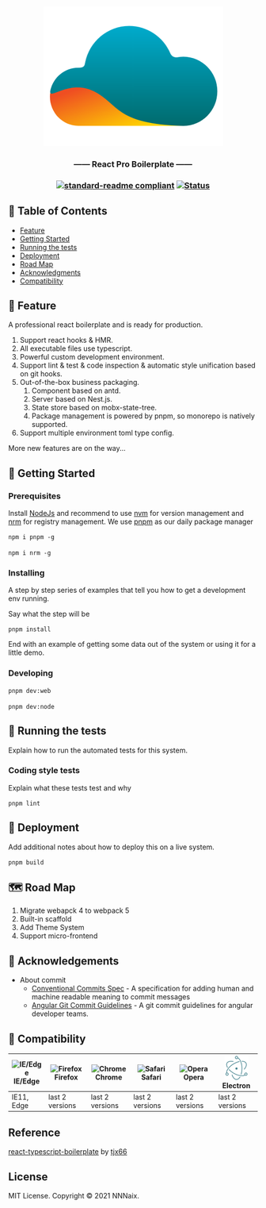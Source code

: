 <p align="center">
  <a href="" rel="noopener">
 <img width=363px height=282px src="client/img/logo.png" alt="Project logo"></a>
</p>

<div align="center">
    <h3>—— React Pro Boilerplate ——<h3>

[![standard-readme compliant](https://img.shields.io/badge/readme%20style-standard-brightgreen.svg?style=flat-square)](https://github.com/NNNaix/react-pro-boilerplate) [![Status](https://img.shields.io/badge/status-active-success.svg)](https://github.com/NNNaix/react-pro-boilerplate)

</div>

## 📝 Table of Contents

- [Feature](#feature)
- [Getting Started](#getting_started)
- [Running the tests](#tests)
- [Deployment](#deployment)
- [Road Map](#road_map)
- [Acknowledgments](#acknowledgement)
- [Compatibility](#compatibility)

## 🚀 Feature <a name = "feature"></a>

A professional react boilerplate and is ready for production.

1. Support react hooks & HMR.
2. All executable files use typescript.
3. Powerful custom development environment.
4. Support lint & test & code inspection & automatic style unification based on git hooks.
5. Out-of-the-box business packaging.
   1. Component based on antd.
   2. Server based on Nest.js.
   3. State store based on mobx-state-tree.
   4. Package management is powered by pnpm, so monorepo is natively supported.
6. Support multiple environment toml type config.

More new features are on the way...

## 🏁 Getting Started <a name = "getting_started"></a>

### Prerequisites

Install [NodeJs](https://nodejs.org/en/) and recommend to use [nvm](https://github.com/nvm-sh/nvm) for version management and [nrm](https://github.com/Pana/nrm) for registry management. We use [pnpm](https://pnpm.io/) as our daily package manager

```
npm i pnpm -g

npm i nrm -g
```

### Installing

A step by step series of examples that tell you how to get a development env running.

Say what the step will be

```
pnpm install
```

End with an example of getting some data out of the system or using it for a little demo.

### Developing

```
pnpm dev:web

pnpm dev:node
```

## 🔧 Running the tests <a name = "tests"></a>

Explain how to run the automated tests for this system.

### Coding style tests

Explain what these tests test and why

```
pnpm lint
```

## 🚀 Deployment <a name = "deployment"></a>

Add additional notes about how to deploy this on a live system.

```
pnpm build
```

## 🗺 Road Map

1. Migrate webapck 4 to webpack 5
2. Built-in scaffold
3. Add Theme System
4. Support micro-frontend

## 🎉 Acknowledgements <a name = "acknowledgement"></a>

- About commit
  - [Conventional Commits Spec](https://www.conventionalcommits.org/en/v1.0.0/) - A specification for adding human and machine readable meaning to commit messages
  - [Angular Git Commit Guidelines](https://github.com/angular/angular.js/blob/master/DEVELOPERS.md#-git-commit-guidelines) - A git commit guidelines for angular developer teams.

## :rotating_light: Compatibility <a name = "compatibility"></a>

| ![IE/Edge](https://raw.githubusercontent.com/alrra/browser-logos/master/src/edge/edge_48x48.png) <br>IE/Edge | ![Firefox](https://raw.githubusercontent.com/alrra/browser-logos/master/src/firefox/firefox_48x48.png) <br> Firefox | ![Chrome](https://raw.githubusercontent.com/alrra/browser-logos/master/src/chrome/chrome_48x48.png) <br>Chrome | ![Safari](https://raw.githubusercontent.com/alrra/browser-logos/master/src/safari/safari_48x48.png) <br>Safari | ![Opera](https://raw.githubusercontent.com/alrra/browser-logos/master/src/opera/opera_48x48.png) <br>Opera | ![Electron](https://raw.githubusercontent.com/alrra/browser-logos/master/src/electron/electron_48x48.png) <br>Electron |
| ------------------------------------------------------------------------------------------------------------ | ------------------------------------------------------------------------------------------------------------------- | -------------------------------------------------------------------------------------------------------------- | -------------------------------------------------------------------------------------------------------------- | ---------------------------------------------------------------------------------------------------------- | ---------------------------------------------------------------------------------------------------------------------- |
| IE11, Edge                                                                                                   | last 2 versions                                                                                                     | last 2 versions                                                                                                | last 2 versions                                                                                                | last 2 versions                                                                                            | last 2 versions                                                                                                        |

## Reference

[react-typescript-boilerplate](https://github.com/tjx666/react-typescript-boilerplate) by [tjx66](https://github.com/tjx666)

## License

MIT License. Copyright © 2021 NNNaix.
